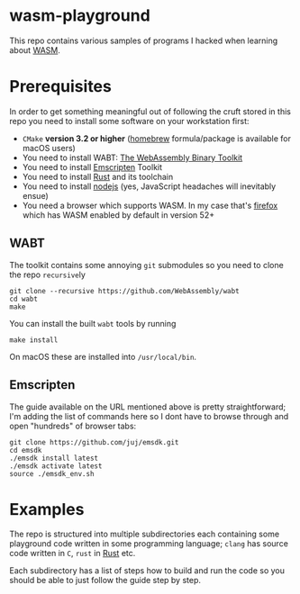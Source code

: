 # wasm-playground

This repo contains various samples of programs I hacked when learning about [WASM](https://webassembly.org/).

# Prerequisites

In order to get something meaningful out of following the cruft stored in this repo you need to install some software on your workstation first:

* `CMake` **version 3.2 or higher** ([homebrew](https://brew.sh/) formula/package is available for macOS users)
* You need to install WABT: [The WebAssembly Binary Toolkit](https://github.com/WebAssembly/wabt)
* You need to install [Emscripten](https://kripken.github.io/emscripten-site/docs/getting_started/downloads.html) Toolkit
* You need to install [Rust](https://www.rust-lang.org/tools/install) and its toolchain
* You need to install [nodejs](https://www.npmjs.com/get-npm) (yes, JavaScript headaches will inevitably ensue)
* You need a browser which supports WASM. In my case that's [firefox](https://www.mozilla.org/en-GB/firefox/new/) which has WASM enabled by default in version 52+

## WABT

The toolkit contains some annoying `git` submodules so you need to clone the repo `recursive`ly

```
git clone --recursive https://github.com/WebAssembly/wabt
cd wabt
make
```

You can install the built `wabt` tools by running
```
make install
```
On macOS these are installed into `/usr/local/bin`.

## Emscripten

The guide available on the URL mentioned above is pretty straightforward; I'm adding the list of commands here so I dont have to browse through and open "hundreds" of browser tabs:

```
git clone https://github.com/juj/emsdk.git
cd emsdk
./emsdk install latest
./emsdk activate latest
source ./emsdk_env.sh
```

# Examples

The repo is structured into multiple subdirectories each containing some playground code written in some programming language; `clang` has source code written in `C`, `rust` in [Rust](https://www.rust-lang.org/) etc.

Each subdirectory has a list of steps how to build and run the code so you should be able to just follow the guide step by step.
